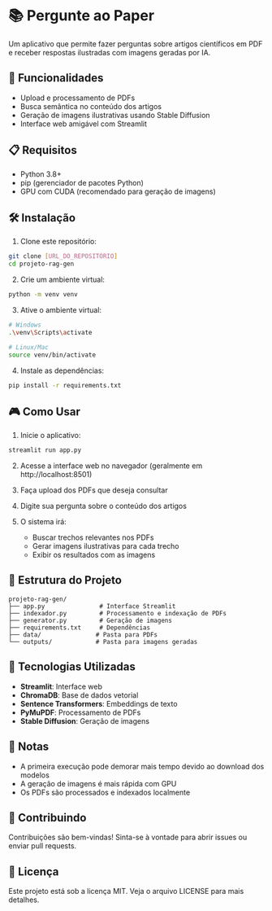 # 📚 Pergunte ao Paper

Um aplicativo que permite fazer perguntas sobre artigos científicos em PDF e receber respostas ilustradas com imagens geradas por IA.

## 🚀 Funcionalidades

- Upload e processamento de PDFs
- Busca semântica no conteúdo dos artigos
- Geração de imagens ilustrativas usando Stable Diffusion
- Interface web amigável com Streamlit

## 📋 Requisitos

- Python 3.8+
- pip (gerenciador de pacotes Python)
- GPU com CUDA (recomendado para geração de imagens)

## 🛠️ Instalação

1. Clone este repositório:
```bash
git clone [URL_DO_REPOSITÓRIO]
cd projeto-rag-gen
```

2. Crie um ambiente virtual:
```bash
python -m venv venv
```

3. Ative o ambiente virtual:
```bash
# Windows
.\venv\Scripts\activate

# Linux/Mac
source venv/bin/activate
```

4. Instale as dependências:
```bash
pip install -r requirements.txt
```

## 🎮 Como Usar

1. Inicie o aplicativo:
```bash
streamlit run app.py
```

2. Acesse a interface web no navegador (geralmente em http://localhost:8501)

3. Faça upload dos PDFs que deseja consultar

4. Digite sua pergunta sobre o conteúdo dos artigos

5. O sistema irá:
   - Buscar trechos relevantes nos PDFs
   - Gerar imagens ilustrativas para cada trecho
   - Exibir os resultados com as imagens

## 📁 Estrutura do Projeto

```
projeto-rag-gen/
├── app.py               # Interface Streamlit
├── indexador.py         # Processamento e indexação de PDFs
├── generator.py         # Geração de imagens
├── requirements.txt     # Dependências
├── data/               # Pasta para PDFs
└── outputs/            # Pasta para imagens geradas
```

## 🔧 Tecnologias Utilizadas

- **Streamlit**: Interface web
- **ChromaDB**: Base de dados vetorial
- **Sentence Transformers**: Embeddings de texto
- **PyMuPDF**: Processamento de PDFs
- **Stable Diffusion**: Geração de imagens

## 📝 Notas

- A primeira execução pode demorar mais tempo devido ao download dos modelos
- A geração de imagens é mais rápida com GPU
- Os PDFs são processados e indexados localmente

## 🤝 Contribuindo

Contribuições são bem-vindas! Sinta-se à vontade para abrir issues ou enviar pull requests.

## 📄 Licença

Este projeto está sob a licença MIT. Veja o arquivo LICENSE para mais detalhes. 